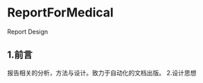 ReportForMedical
================

Report Design

1.前言
-----------------
报告相关的分析，方法与设计。致力于自动化的文档出版。
2.设计思想
